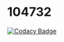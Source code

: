 # 104732

[![Codacy Badge](https://api.codacy.com/project/badge/Grade/b79552adcfbe4574aab38b40fb02e682)](https://app.codacy.com/manual/99002563/104732?utm_source=github.com&utm_medium=referral&utm_content=99002563/104732&utm_campaign=Badge_Grade_Dashboard)
